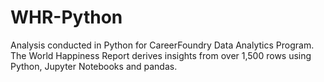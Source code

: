 # WHR-Python
Analysis conducted in Python for CareerFoundry Data Analytics Program.  The World Happiness Report derives insights from over 1,500 rows using Python, Jupyter Notebooks and pandas.
